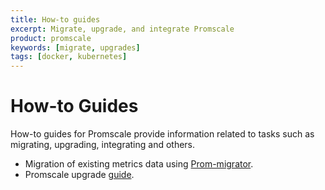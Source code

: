 ```yaml
---
title: How-to guides
excerpt: Migrate, upgrade, and integrate Promscale
product: promscale
keywords: [migrate, upgrades]
tags: [docker, kubernetes]
---
```


# How-to Guides

How-to guides for Promscale provide information related to tasks
such as migrating, upgrading, integrating and others.

*   Migration of existing metrics data using [Prom-migrator][prom-migrator].
*   Promscale upgrade [guide][upgrade-guide].

[prom-migrator]: /promscale/:currentVersion:/guides/prom-migrator/
[upgrade-guide]: /promscale/:currentVersion:/guides/upgrade/
